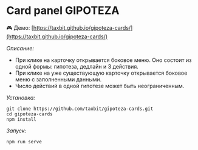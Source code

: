 # Card panel GIPOTEZA

🎮 Демо: [https://taxbit.github.io/gipoteza-cards/](https://taxbit.github.io/gipoteza-cards/)

*Описание:*

* При клике на карточку открывается боковое меню. Оно состоит из одной формы: гипотеза, дедлайн и 3 действия.
* При клике на уже существующую карточку открывается боковое меню с заполненными данными.
* Число действий в одной гипотезе может быть неограниченным.

*Установка:*
```
git clone https://github.com/taxbit/gipoteza-cards.git
cd gipoteza-cards
npm install
```	

*Запуск:*
```
npm run serve
```	